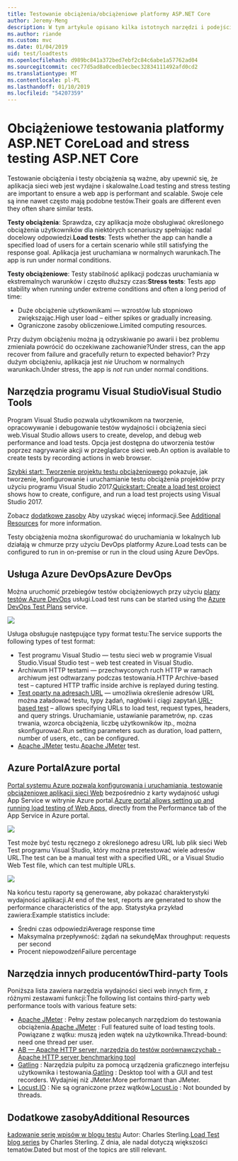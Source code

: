 ```yaml
---
title: Testowanie obciążenia/obciążeniowe platformy ASP.NET Core
author: Jeremy-Meng
description: W tym artykule opisano kilka istotnych narzędzi i podejścia do testowania obciążenia i aplikacje platformy ASP.NET Core testowanie obciążeniowe.
ms.author: riande
ms.custom: mvc
ms.date: 01/04/2019
uid: test/loadtests
ms.openlocfilehash: d989bc841a372bed7ebf2c84c6abe1a57762ad04
ms.sourcegitcommit: cec77d5ad8a0cedb1ecbec32834111492afd0cd2
ms.translationtype: MT
ms.contentlocale: pl-PL
ms.lasthandoff: 01/10/2019
ms.locfileid: "54207359"
---
```

# <a name="load-and-stress-testing-aspnet-core"></a><span data-ttu-id="37d66-103">Obciążeniowe testowania platformy ASP.NET Core</span><span class="sxs-lookup"><span data-stu-id="37d66-103">Load and stress testing ASP.NET Core</span></span>

<span data-ttu-id="37d66-104">Testowanie obciążenia i testy obciążenia są ważne, aby upewnić się, że aplikacja sieci web jest wydajne i skalowalne.</span><span class="sxs-lookup"><span data-stu-id="37d66-104">Load testing and stress testing are important to ensure a web app is performant and scalable.</span></span> <span data-ttu-id="37d66-105">Swoje cele są inne nawet często mają podobne testów.</span><span class="sxs-lookup"><span data-stu-id="37d66-105">Their goals are different even they often share similar tests.</span></span>

<span data-ttu-id="37d66-106">**Testy obciążenia**: Sprawdza, czy aplikacja może obsługiwać określonego obciążenia użytkowników dla niektórych scenariuszy spełniając nadal docelowy odpowiedzi.</span><span class="sxs-lookup"><span data-stu-id="37d66-106">**Load tests**: Tests whether the app can handle a specified load of users for a certain scenario while still satisfying the response goal.</span></span> <span data-ttu-id="37d66-107">Aplikacja jest uruchamiana w normalnych warunkach.</span><span class="sxs-lookup"><span data-stu-id="37d66-107">The app is run under normal conditions.</span></span>

<span data-ttu-id="37d66-108">**Testy obciążeniowe**: Testy stabilność aplikacji podczas uruchamiania w ekstremalnych warunków i często dłuższy czas:</span><span class="sxs-lookup"><span data-stu-id="37d66-108">**Stress tests**: Tests app stability when running under extreme conditions and often a long period of time:</span></span>

* <span data-ttu-id="37d66-109">Duże obciążenie użytkownikami — wzrostów lub stopniowo zwiększając.</span><span class="sxs-lookup"><span data-stu-id="37d66-109">High user load – either spikes or gradually increasing.</span></span>
* <span data-ttu-id="37d66-110">Ograniczone zasoby obliczeniowe.</span><span class="sxs-lookup"><span data-stu-id="37d66-110">Limited computing resources.</span></span>  

<span data-ttu-id="37d66-111">Przy dużym obciążeniu można ją odzyskiwanie po awarii i bez problemu zmieniała powrócić do oczekiwane zachowanie?</span><span class="sxs-lookup"><span data-stu-id="37d66-111">Under stress, can the app recover from failure and gracefully return to expected behavior?</span></span> <span data-ttu-id="37d66-112">Przy dużym obciążeniu, aplikacja jest *nie* Uruchom w normalnych warunkach.</span><span class="sxs-lookup"><span data-stu-id="37d66-112">Under stress, the app is *not* run under normal conditions.</span></span>

## <a name="visual-studio-tools"></a><span data-ttu-id="37d66-113">Narzędzia programu Visual Studio</span><span class="sxs-lookup"><span data-stu-id="37d66-113">Visual Studio Tools</span></span>

<span data-ttu-id="37d66-114">Program Visual Studio pozwala użytkownikom na tworzenie, opracowywanie i debugowanie testów wydajności i obciążenia sieci web.</span><span class="sxs-lookup"><span data-stu-id="37d66-114">Visual Studio allows users to create, develop, and debug web performance and load tests.</span></span> <span data-ttu-id="37d66-115">Opcja jest dostępna do utworzenia testów poprzez nagrywanie akcji w przeglądarce sieci web.</span><span class="sxs-lookup"><span data-stu-id="37d66-115">An option is available to create tests by recording actions in web browser.</span></span>

<span data-ttu-id="37d66-116">[Szybki start: Tworzenie projektu testu obciążeniowego](/visualstudio/test/quickstart-create-a-load-test-project?view=vs-2017) pokazuje, jak tworzenie, konfigurowanie i uruchamianie testu obciążenia projektów przy użyciu programu Visual Studio 2017.</span><span class="sxs-lookup"><span data-stu-id="37d66-116">[Quickstart: Create a load test project](/visualstudio/test/quickstart-create-a-load-test-project?view=vs-2017) shows how to create, configure, and run a load test projects using Visual Studio 2017.</span></span>

<span data-ttu-id="37d66-117">Zobacz [dodatkowe zasoby](#add) Aby uzyskać więcej informacji.</span><span class="sxs-lookup"><span data-stu-id="37d66-117">See [Additional Resources](#add) for more information.</span></span>

<span data-ttu-id="37d66-118">Testy obciążenia można skonfigurować do uruchamiania w lokalnych lub działają w chmurze przy użyciu DevOps platformy Azure.</span><span class="sxs-lookup"><span data-stu-id="37d66-118">Load tests can be configured to run in on-premise or run in the cloud using Azure DevOps.</span></span>

## <a name="azure-devops"></a><span data-ttu-id="37d66-119">Usługa Azure DevOps</span><span class="sxs-lookup"><span data-stu-id="37d66-119">Azure DevOps</span></span>

<span data-ttu-id="37d66-120">Można uruchomić przebiegów testów obciążeniowych przy użyciu [plany testów Azure DevOps](/azure/devops/test/load-test/index?view=vsts) usługi.</span><span class="sxs-lookup"><span data-stu-id="37d66-120">Load test runs can be started using the [Azure DevOps Test Plans](/azure/devops/test/load-test/index?view=vsts) service.</span></span>

![](./load-tests/_static/azure-devops-load-test.png)

<span data-ttu-id="37d66-121">Usługa obsługuje następujące typy format testu:</span><span class="sxs-lookup"><span data-stu-id="37d66-121">The service supports the following types of test format:</span></span>

- <span data-ttu-id="37d66-122">Test programu Visual Studio — testu sieci web w programie Visual Studio.</span><span class="sxs-lookup"><span data-stu-id="37d66-122">Visual Studio test – web test created in Visual Studio.</span></span>
- <span data-ttu-id="37d66-123">Archiwum HTTP testami — przechwyconych ruch HTTP w ramach archiwum jest odtwarzany podczas testowania.</span><span class="sxs-lookup"><span data-stu-id="37d66-123">HTTP Archive-based test – captured HTTP traffic inside archive is replayed during testing.</span></span>
- <span data-ttu-id="37d66-124">[Test oparty na adresach URL](/azure/devops/test/load-test/get-started-simple-cloud-load-test?view=vsts) — umożliwia określenie adresów URL można załadować testu, typy żądań, nagłówki i ciągi zapytań.</span><span class="sxs-lookup"><span data-stu-id="37d66-124">[URL-based test](/azure/devops/test/load-test/get-started-simple-cloud-load-test?view=vsts) – allows specifying URLs to load test, request types, headers, and query strings.</span></span> <span data-ttu-id="37d66-125">Uruchamianie, ustawianie parametrów, np. czas trwania, wzorca obciążenia, liczbę użytkowników itp., można skonfigurować.</span><span class="sxs-lookup"><span data-stu-id="37d66-125">Run setting parameters such as duration, load pattern, number of users, etc., can be configured.</span></span>
- <span data-ttu-id="37d66-126">[Apache JMeter](https://jmeter.apache.org/) testu.</span><span class="sxs-lookup"><span data-stu-id="37d66-126">[Apache JMeter](https://jmeter.apache.org/) test.</span></span>

## <a name="azure-portal"></a><span data-ttu-id="37d66-127">Azure Portal</span><span class="sxs-lookup"><span data-stu-id="37d66-127">Azure portal</span></span>

<span data-ttu-id="37d66-128">[Portal systemu Azure pozwala konfigurowania i uruchamiania, testowanie obciążeniowe aplikacji sieci Web](/azure/devops/test/load-test/app-service-web-app-performance-test?view=vsts) bezpośrednio z karty wydajność usługi App Service w witrynie Azure portal.</span><span class="sxs-lookup"><span data-stu-id="37d66-128">[Azure portal allows setting up and running load testing of Web Apps,](/azure/devops/test/load-test/app-service-web-app-performance-test?view=vsts) directly from the Performance tab of the App Service in Azure portal.</span></span>

![](./load-tests/_static/azure-appservice-perf-test.png)

<span data-ttu-id="37d66-129">Test może być testu ręcznego z określonego adresu URL lub plik sieci Web Test programu Visual Studio, który można przetestować wiele adresów URL.</span><span class="sxs-lookup"><span data-stu-id="37d66-129">The test can be a manual test with a specified URL, or a Visual Studio Web Test file, which can test multiple URLs.</span></span>

![](./load-tests/_static/azure-appservice-perf-test-config.png)

<span data-ttu-id="37d66-130">Na końcu testu raporty są generowane, aby pokazać charakterystyki wydajności aplikacji.</span><span class="sxs-lookup"><span data-stu-id="37d66-130">At end of the test, reports are generated to show the performance characteristics of the app.</span></span> <span data-ttu-id="37d66-131">Statystyka przykład zawiera:</span><span class="sxs-lookup"><span data-stu-id="37d66-131">Example statistics include:</span></span>

- <span data-ttu-id="37d66-132">Średni czas odpowiedzi</span><span class="sxs-lookup"><span data-stu-id="37d66-132">Average response time</span></span>
- <span data-ttu-id="37d66-133">Maksymalna przepływność: żądań na sekundę</span><span class="sxs-lookup"><span data-stu-id="37d66-133">Max throughput: requests per second</span></span>
- <span data-ttu-id="37d66-134">Procent niepowodzeń</span><span class="sxs-lookup"><span data-stu-id="37d66-134">Failure percentage</span></span>

## <a name="third-party-tools"></a><span data-ttu-id="37d66-135">Narzędzia innych producentów</span><span class="sxs-lookup"><span data-stu-id="37d66-135">Third-party Tools</span></span>

<span data-ttu-id="37d66-136">Poniższa lista zawiera narzędzia wydajności sieci web innych firm, z różnymi zestawami funkcji:</span><span class="sxs-lookup"><span data-stu-id="37d66-136">The following list contains third-party web performance tools with various feature sets:</span></span>

- <span data-ttu-id="37d66-137">[Apache JMeter](https://jmeter.apache.org/) : Pełny zestaw polecanych narzędziom do testowania obciążenia.</span><span class="sxs-lookup"><span data-stu-id="37d66-137">[Apache JMeter](https://jmeter.apache.org/) : Full featured suite of load testing tools.</span></span> <span data-ttu-id="37d66-138">Powiązane z wątku: muszą jeden wątek na użytkownika.</span><span class="sxs-lookup"><span data-stu-id="37d66-138">Thread-bound: need one thread per user.</span></span>
- [<span data-ttu-id="37d66-139">AB — Apache HTTP server, narzędzia do testów porównawczych</span><span class="sxs-lookup"><span data-stu-id="37d66-139">ab - Apache HTTP server benchmarking tool</span></span>](https://httpd.apache.org/docs/2.4/programs/ab.html)
- <span data-ttu-id="37d66-140">[Gatling](https://gatling.io/) : Narzędzia pulpitu za pomocą urządzenia graficznego interfejsu użytkownika i testowania.</span><span class="sxs-lookup"><span data-stu-id="37d66-140">[Gatling](https://gatling.io/) : Desktop tool with a GUI and test recorders.</span></span> <span data-ttu-id="37d66-141">Wydajniej niż JMeter.</span><span class="sxs-lookup"><span data-stu-id="37d66-141">More performant than JMeter.</span></span>
- <span data-ttu-id="37d66-142">[Locust.IO](https://locust.io/) : Nie są ograniczone przez wątków.</span><span class="sxs-lookup"><span data-stu-id="37d66-142">[Locust.io](https://locust.io/) : Not bounded by threads.</span></span>

<a name="add"></a>
## <a name="additional-resources"></a><span data-ttu-id="37d66-143">Dodatkowe zasoby</span><span class="sxs-lookup"><span data-stu-id="37d66-143">Additional Resources</span></span>

<span data-ttu-id="37d66-144">[Ładowanie serię wpisów w blogu testu](https://blogs.msdn.microsoft.com/charles_sterling/2015/06/01/load-test-series-part-i-creating-web-performance-tests-for-a-load-test/) Autor: Charles Sterling.</span><span class="sxs-lookup"><span data-stu-id="37d66-144">[Load Test blog series](https://blogs.msdn.microsoft.com/charles_sterling/2015/06/01/load-test-series-part-i-creating-web-performance-tests-for-a-load-test/) by Charles Sterling.</span></span> <span data-ttu-id="37d66-145">Z dnia, ale nadal dotyczą większości tematów.</span><span class="sxs-lookup"><span data-stu-id="37d66-145">Dated but most of the topics are still relevant.</span></span>
